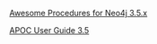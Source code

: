 [Awesome Procedures for Neo4j 3.5.x](https://github.com/neo4j-contrib/neo4j-apoc-procedures)

[APOC User Guide 3.5](https://neo4j-contrib.github.io/neo4j-apoc-procedures/index35.html#installation)




